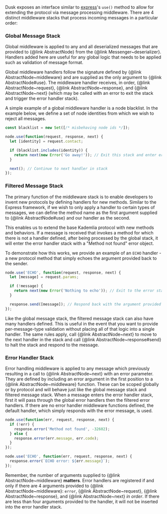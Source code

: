 Dusk exposes an interface similar to [express](https://expressjs.com)'s 
`use()` method to allow for extending the protocol via message processing 
middleware. There are 4 distinct middleware stacks that process incoming 
messages in a particular order:

### Global Message Stack

Global middleware is applied to any and all deserialized messages that are 
provided to {@link AbstractNode} from the {@link Messenger~deserializer}. 
Handlers added here are useful for any global logic that needs to be applied 
such as validation of message format.

Global middleware handlers follow the signature defined by 
{@link AbstractNode~middleware} and are supplied as the only argument to 
{@link AbstractNode#use}. The middleware handler receives, in order, 
{@link AbstractNode~request}, {@link AbstractNode~response}, and 
{@link AbstractNode~next} (which may be called with an error to exit the stack
and trigger the error handler stack).

A simple example of a global middleware handler is a node blacklist. In the 
example below, we define a set of node identities from which we wish to reject 
all messages.

```js
const blacklist = new Set([/* misbehaving node ids */]);

node.use(function(request, response, next) {
  let [identity] = request.contact;

  if (blacklist.includes(identity)) {
    return next(new Error('Go away!')); // Exit this stack and enter error stack
  }

  next(); // Continue to next handler in stack
});
```

### Filtered Message Stack

The primary function of the middleware stack is to enable developers to invent 
new protocols by defining handlers for new methods. Similar to the Express 
framework, if we wish to only apply a handler to certain types of messages, we 
can define the method name as the first argument supplied to 
{@link AbstractNode#use} and our handler as the second. 

This enables us to extend the base Kademlia protocol with new methods and 
behaviors. If a message is received that invokes a method for which there is 
not a handler defined, after being processed by the global stack, it will enter 
the error handler stack with a "Method not found" error object.

To demonstrate how this works, we provide an example of an `ECHO` handler - a 
new protocol method that simply echoes the argument provided back to the 
sender.

```js
node.use('ECHO', function(request, response, next) {
  let [message] = request.params;

  if (!message) {
    return next(new Error('Nothing to echo')); // Exit to the error stack
  }

  response.send([message]); // Respond back with the argument provided
});
```

Like the global message stack, the filtered message stack can also have many 
handlers defined. This is useful in the event that you want to provide 
per-message-type validation without placing all of that logic into a single 
handler. The same rules apply, call {@link AbstractNode~next} to move to the 
next handler in the stack and call {@link AbstractNode~response#send} to halt 
the stack and respond to the message.

### Error Handler Stack

Error handling middleware is applied to any message which previously resulting 
in a call to {@link AbstractNode~next} with an error parameter. They are 
defined by including an error argument in the first position to a
{@link AbstractNode~middleware} function. These can be scoped globally or by 
protocol and will behave just like the global message stack and filtered 
message stack. When a message enters the error handler stack, first it will 
pass through the global error handlers then the filtered error handlers. If 
there are no error handler middleware functions defined, the default handler, 
which simply responds with the error message, is used.

```js
node.use(function(err, request, response, next) {
  if (!err) {
    response.error('Method not found', -32602);
  } else {
    response.error(err.message, err.code);
  }
});

node.use('ECHO', function(err, request, response, next) {
  response.error(`ECHO error: ${err.message}`);
});
```

Remember, the number of arguments supplied to {@link AbstractNode~middleware} 
**matters**. Error handlers are registered if and only if there are 4 arguments 
provided to {@link AbstractNode~middleware}: `error`, 
{@link AbstractNode~request}, {@link AbstractNode~response}, and 
{@link AbstractNode~next} *in order*. If there are less than four arguments 
provided to the handler, it will not be inserted into the error handler stack.
